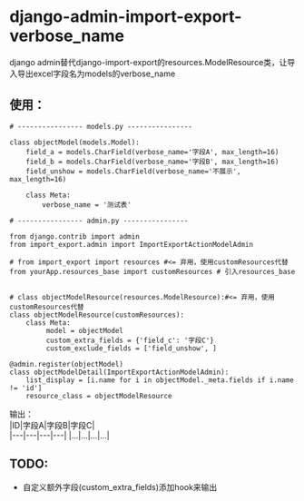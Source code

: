 # django-admin-import-export-verbose_name
django admin替代django-import-export的resources.ModelResource类，让导入导出excel字段名为models的verbose_name

## 使用：
```
# ---------------- models.py ----------------

class objectModel(models.Model):
    field_a = models.CharField(verbose_name='字段A', max_length=16)
    field_b = models.CharField(verbose_name='字段B', max_length=16)
    field_unshow = models.CharField(verbose_name='不展示', max_length=16)
    
    class Meta:
        verbose_name = '测试表'

# ---------------- admin.py ---------------- 

from django.contrib import admin
from import_export.admin import ImportExportActionModelAdmin

# from import_export import resources #<= 弃用，使用customResources代替
from yourApp.resources_base import customResources # 引入resources_base


# class objectModelResource(resources.ModelResource):#<= 弃用，使用customResources代替
class objectModelResource(customResources):
    class Meta:
         model = objectModel
         custom_extra_fields = {'field_c': '字段C'}
         custom_exclude_fields = ['field_unshow', ]

@admin.register(objectModel)
class objectModelDetail(ImportExportActionModelAdmin):
    list_display = [i.name for i in objectModel._meta.fields if i.name != 'id']
    resource_class = objectModelResource

```
输出：  
|ID|字段A|字段B|字段C|   
|---|---|---|---|
|...|...|...|...|    

## TODO:    
* 自定义额外字段(custom_extra_fields)添加hook来输出
